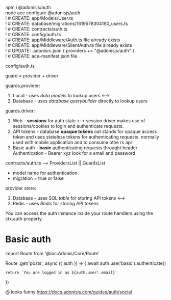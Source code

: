npm i @adonisjs/auth  
node ace configure @adonisjs/auth  
! # CREATE: app/Models/User.ts  
! # CREATE: database/migrations/1619578304190_users.ts  
! # CREATE: contracts/auth.ts  
! # CREATE: config/auth.ts  
! # CREATE: app/Middleware/Auth.ts file already exists  
! # CREATE: app/Middleware/SilentAuth.ts file already exists  
! # UPDATE: .adonisrc.json { providers += "@adonisjs/auth" }  
! # CREATE: ace-manifest.json file  
  
config/auth.ts  

guard = provider + driver

guards.provider:
1. Lucid -  uses *data models* to lookup users <-->
2. Database - uses *database querybuilder* directly to lookup users

guards.driver:
1. Web - **sessions** for auth state <-->
session driver makes use of sessions/cookies to login and authenticate requests.
2. API tokens - database **opaque tokens**
oat stands for opaque access token and uses stateless tokens for authenticating requests.
normally used with mobile application and to consume othe rs api 
3. Basic auth - **basic** authenticating requests
throught header 
Authentication - Bearer xyz
look for a email and password

contracts/auth.ts --> ProvidersList || GuardsList

- model name for authentication
- migration = true or false

provider store:
1. Database - uses SQL *table* for storing API tokens <-->
2. Redis - uses *Redis* for storing API tokens
  
You can access the auth instance inside your route handlers using the ctx.auth property.  

# Basic auth

import Route from '@ioc:Adonis/Core/Route'

Route
  .get('posts', async ({ auth }) => {
    await auth.use('basic').authenticate()

    return `You are logged in as ${auth.user!.email}`
  })


@ looks funny https://docs.adonisjs.com/guides/auth/social